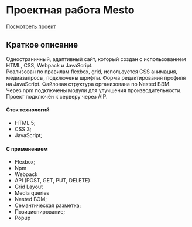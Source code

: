 # Проектная работа Mesto

[Посмотреть проект](https://pushkinikita.github.io/mesto-project/)
## Краткое описание
Одностраничный, адаптивный сайт, который создан с использованием HTML, CSS, Webpack и JavaScript.   
Реализован по правилам flexbox, grid, используется CSS анимация, медиазапросы, подключены шрифты. Форма редактирования профиля на JavaScript. Файловая структура организована по Nested БЭМ.   
Через npm подключены модули для улучшения производительности. Проект подключён к серверу через AIP.
#### Стек технологий
* HTML 5;
* CSS 3;
* JavaScript;
#### С применением
* Flexbox;
* Npm
* Webpack
* API (POST, GET, PUT, DELETE)
* Grid Layout
* Media queries
* Nested БЭМ;
* Семантическая разметка;
* Позиционирование;
* Popup